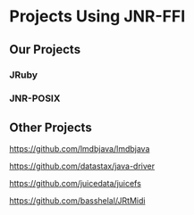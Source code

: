 # Projects Using JNR-FFI

## Our Projects

### JRuby

### JNR-POSIX

## Other Projects

https://github.com/lmdbjava/lmdbjava

https://github.com/datastax/java-driver

https://github.com/juicedata/juicefs

https://github.com/basshelal/JRtMidi